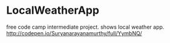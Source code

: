 # LocalWeatherApp
free code camp intermediate project.
shows local weather app.
http://codepen.io/Suryanarayanamurthy/full/YymbNQ/

